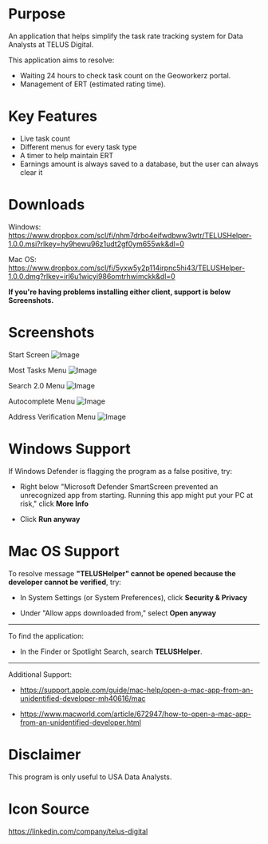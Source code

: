 # Purpose
An application that helps simplify the task rate tracking system for Data Analysts at TELUS Digital.  

This application aims to resolve:
* Waiting 24 hours to check task count on the Geoworkerz portal.
* Management of ERT (estimated rating time).

# Key Features
* Live task count
* Different menus for every task type
* A timer to help maintain ERT
* Earnings amount is always saved to a database, but the user can always clear it
  
# Downloads
Windows: https://www.dropbox.com/scl/fi/nhm7drbo4eifwdbww3wtr/TELUSHelper-1.0.0.msi?rlkey=hy9hewu96z1udt2gf0ym655wk&dl=0

Mac OS: https://www.dropbox.com/scl/fi/5yxw5y2p114irpnc5hi43/TELUSHelper-1.0.0.dmg?rlkey=irl6u1wicyi986omtrhwimckk&dl=0

**If you're having problems installing either client, support is below Screenshots.**

# Screenshots
Start Screen
![Image](https://github.com/user-attachments/assets/7cabd98d-6d0b-4c53-9e48-33b126d51869)

Most Tasks Menu
![Image](https://github.com/user-attachments/assets/05d77362-76dc-4b3e-8791-f0a5bf6c49f3)

Search 2.0 Menu
![Image](https://github.com/user-attachments/assets/3a1bdae3-d521-463a-be61-2567f5862a9e)

Autocomplete Menu
![Image](https://github.com/user-attachments/assets/abe130e7-f499-4386-971c-318628e48bcd)

Address Verification Menu
![Image](https://github.com/user-attachments/assets/349c7e2f-4166-4b64-bebc-22b3bfa1e83e)

# Windows Support
If Windows Defender is flagging the program as a false positive, try:

* Right below "Microsoft Defender SmartScreen prevented an unrecognized app from starting. Running this app might put your PC at risk," click **More Info**
  
* Click **Run anyway**

# Mac OS Support
To resolve message **"TELUSHelper" cannot be opened because the developer cannot be verified**, try:

* In System Settings (or System Preferences), click **Security & Privacy**

* Under "Allow apps downloaded from," select **Open anyway**
  
----------------------------------------------------------------------------------------------------
To find the application:
  - In the Finder or Spotlight Search, search **TELUSHelper**.
    
----------------------------------------------------------------------------------------------------

Additional Support:
* https://support.apple.com/guide/mac-help/open-a-mac-app-from-an-unidentified-developer-mh40616/mac
  
* https://www.macworld.com/article/672947/how-to-open-a-mac-app-from-an-unidentified-developer.html
# Disclaimer 
This program is only useful to USA Data Analysts.

# Icon Source
https://linkedin.com/company/telus-digital
